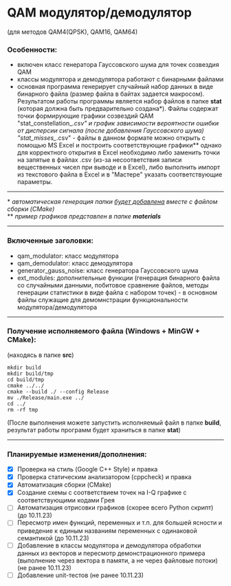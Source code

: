# QAM модулятор/демодулятор
(для методов QAM4(QPSK), QAM16, QAM64)

### Особенности: 
- включен класс генератора Гауссовского шума для точек созвездия QAM
- классы модулятора и демодулятора работают с бинарными файлами
- основная программа генерирует случайный набор данных в виде бинарного файла (размер файла в байтах задается макросом). Результатом работы программы является набор файлов в папке __stat__ (которая должна быть предварительно создана*). Файлы содержат точки формирующие графики созвездий QAM "stat_constellation_*.csv" и график зависимости вероятности ошибки от дисперсии сигнала (после добавления Гауссовского шума) "stat_misses_*.csv" - файлы в данном формате можно открыть с помощью MS Excel и построить соответствующие графики** однако для корректного открытия в Excel необходимо либо заменить точки на запятые в файлах .csv (из-за несоответствия записи вещественных чисел при выводе и в Excel), либо выполнить импорт из текстового файла в Excel и в "Мастере" указать соответствующие параметры.
___
\* _автоматическая генерация папки [будет добавлена](#title_changes) вместе с файлом сборки (CMake)_  
** _пример графиков представлен в папке __materials___
___
### Включенные заголовки:
- qam_modulator: класс модулятора
- qam_demodulator: класс демодулятора
- generator_gauss_noise: класс генератора Гауссовского шума
- ext_modules: дополнительные функции (генерация бинарного файла со случайными данными, побитовое сравнение файлов, методы генерации статистики в виде файла с набором точек) - в основном файлы служащие для демомнстрации функциональности модулятора/демодулятора
___
### Получение исполняемого файла (Windows + MinGW + CMake):
(находясь в папке __src__)
```batchfile
mkdir build
mkdir build/tmp
cd build/tmp
cmake ../../
cmake --build ./ --config Release
mv ./Release/main.exe ../
cd ../
rm -rf tmp
```
(После выполнения можете запустить исполняемый файл в папке __build__, результат работы программ будет храниться в папке __stat__)
___
### <a id="title_changes">Планируемые изменения/дополнения:</a>
- [x] Проверка на стиль (Google C++ Style) и правка
- [X] Проверка статическим анализатором (cppcheck) и правка
- [x] Автоматизация сборки (CMake)
- [x] Создание схемы с соответствием точек на I-Q графике с соответствующими кодами Грея
- [ ] Автоматизация отрисовки графиков (скорее всего Python скрипт) (до 10.11.23)
- [ ] Пересмотр имен функций, переменных и т.п. для большей ясности и приведение к единым названиям переменных с одинаковой семантикой (до 10.11.23)
- [ ] Добавление в классы модулятора и демодулятора обработки данных из векторов и пересмотр демонстрационного примера (выполнение через вектора в памяти, а не через файловые потоки) (не ранее 10.11.23)
- [ ] Добавление unit-тестов (не ранее 10.11.23) 
